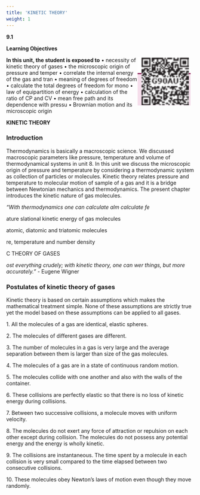 ```yaml
---
title: 'KINETIC THEORY'
weight: 1
---
```


  

**9.1**

**Learning Objectives**

<img src="qr.png" alt="" style="float:right; margin-right:10px;" />


**In this unit, the student is exposed to** 
• necessity of kinetic theory of gases 
• the microscopic origin of pressure and temper 
• correlate the internal energy of the gas and tran 
• meaning of degrees of freedom 
• calculate the total degrees of freedom for mono 
• law of equipartition of energy 
• calculation of the ratio of CP and CV 
• mean free path and its dependence with pressu 
• Brownian motion and its microscopic origin

**KINETIC THEORY**

### Introduction


Thermodynamics is basically a macroscopic science. We discussed macroscopic parameters like pressure, temperature and volume of thermodynamical systems in unit 8. In this unit we discuss the microscopic origin of pressure and temperature by considering a thermodynamic system as collection of particles or molecules. Kinetic theory relates pressure and temperature to molecular motion of sample of a gas and it is a bridge between Newtonian mechanics and thermodynamics. The present chapter introduces the kinetic nature of gas molecules.





_“With thermodynamics one can calculate alm calculate fe_  

ature slational kinetic energy of gas molecules

atomic, diatomic and triatomic molecules

re, temperature and number density

C THEORY OF GASES

_ost everything crudely; with kinetic theory, one can wer things, but more accurately.”_ \- Eugene Wigner

### Postulates of kinetic theory of gases


Kinetic theory is based on certain assumptions which makes the mathematical treatment simple. None of these assumptions are strictly true yet the model based on these assumptions can be applied to all gases.

1\. All the molecules of a gas are identical, elastic spheres.

2\. The molecules of different gases are different.

3\. The number of molecules in a gas is very large and the average separation between them is larger than size of the gas molecules.

4\. The molecules of a gas are in a state of continuous random motion.

5\. The molecules collide with one another and also with the walls of the container.

6\. These collisions are perfectly elastic so that there is no loss of kinetic energy during collisions.

7\. Between two successive collisions, a molecule moves with uniform velocity.

8\. The molecules do not exert any force of attraction or repulsion on each other except during collision. The molecules do not possess any potential energy and the energy is wholly kinetic.

9\. The collisions are instantaneous. The time spent by a molecule in each collision is very small compared to the time elapsed between two consecutive collisions.

10\. These molecules obey Newton’s laws of motion even though they move randomly.

